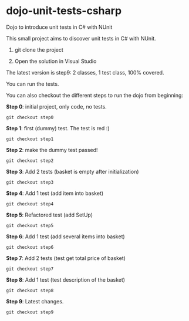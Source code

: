 # dojo-unit-tests-csharp
Dojo to introduce unit tests in C# with NUnit


This small project aims to discover unit tests in C# with NUnit.


1) git clone the project

2) Open the solution in Visual Studio


The latest version is step9: 2 classes, 1 test class, 100% covered.


You can run the tests.


You can also checkout the different steps to run the dojo from beginning:


**Step 0**: initial project, only code, no tests.

`git checkout step0`

**Step 1**: first (dummy) test. The test is red :)

`git checkout step1`

**Step 2**: make the dummy test passed!

`git checkout step2`

**Step 3**: Add 2 tests (basket is empty after initialization)

`git checkout step3`

**Step 4**: Add 1 test (add item into basket)

`git checkout step4`

**Step 5**: Refactored test (add SetUp)

`git checkout step5`

**Step 6**: Add 1 test (add several items into basket)

`git checkout step6`

**Step 7**: Add 2 tests (test get total price of basket)

`git checkout step7`

**Step 8**: Add 1 test (test description of the basket)

`git checkout step8`

**Step 9**: Latest changes.

`git checkout step9`
